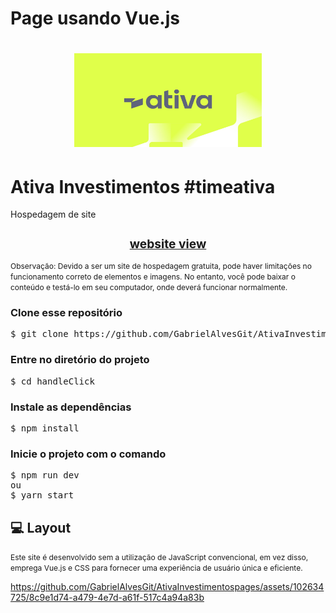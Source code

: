 # Page usando Vue.js

<h1 align="center" >
  <img src="./public/img/logoAtiva.jpeg" width="300" height="150"  >
</h1>

# Ativa Investimentos #timeativa 
Hospedagem de site

<h1 style="font-size: 1.2rem;" align="center"><a href="https://ativainvestimentos-estagio-gabriel.netlify.app/">website view</a></h1>

<span style="font-size: 12px;">Observação: Devido a ser um site de hospedagem gratuita, pode haver limitações no funcionamento correto de elementos e imagens. No entanto, você pode baixar o conteúdo e testá-lo em seu computador, onde deverá funcionar normalmente.</span>

### Clone esse repositório

<pre>
$ git clone https://github.com/GabrielAlvesGit/AtivaInvestimentospages
</pre>

### Entre no diretório do projeto

<pre>
$ cd handleClick
</pre>

### Instale as dependências

<pre>
$ npm install  
</pre>

### Inicie o projeto com o comando

<pre>
$ npm run dev
ou
$ yarn start 
</pre>

## 💻 Layout

<span style="font-size: 12px;">Este site é desenvolvido sem a utilização de JavaScript convencional, em vez disso, emprega Vue.js e CSS para fornecer uma experiência de usuário única e eficiente.</span>


https://github.com/GabrielAlvesGit/AtivaInvestimentospages/assets/102634725/8c9e1d74-a479-4e7d-a61f-517c4a94a83b


